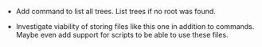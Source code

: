 - Add command to list all trees. List trees if no root was found.

- Investigate viability of storing files like this one
in addition to commands. Maybe even add support for scripts to
be able to use these files.
